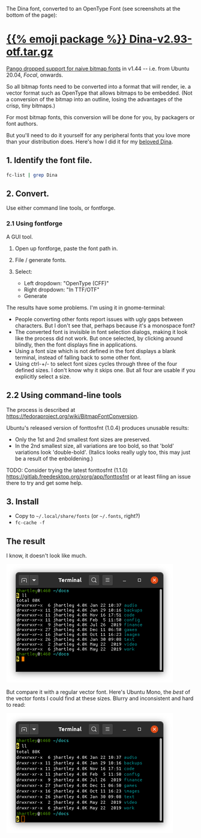 <!--
.. title: Dina font as an OTF.
.. slug: dina-as-otf
.. date: 2020-02-05 14:51:33-06:00
.. tags: linux,fonts
.. link: 
.. description: 
.. type: text
-->


The Dina font, converted to an OpenType Font (see screenshots at the bottom of
the page):

# [{{% emoji package %}} Dina-v2.93-otf.tar.gz](/files/2020/Dina-v2.93-otf.tar.gz)

[Pango dropped support for naive bitmap fonts](https://gitlab.gnome.org/GNOME/pango/issues/386)
in v1.44 -- i.e. from Ubuntu 20.04, *Focal*, onwards.

So all bitmap fonts need to be converted into a format that will render,
ie. a vector format such as OpenType that allows bitmaps to be embedded.
(Not a conversion of the bitmap into an outline, losing the advantages of
the crisp, tiny bitmaps.)

For most bitmap fonts, this conversion will be done for you, by packagers
or font authors.

But you'll need to do it yourself for any peripheral fonts that you love
more than your distribution does. Here's how I did it for my
[beloved Dina](http://www.dcmembers.com/jibsen/download/61/).

## 1. Identify the font file.

```bash
fc-list | grep Dina
```

## 2. Convert.

Use either command line tools, or fontforge.

### 2.1 Using fontforge

A GUI tool.

1. Open up fontforge, paste the font path in.

2. File / generate fonts.

3. Select:

   * Left dropdown: "OpenType (CFF)"
   * Right dropdown: "In TTF/OTF"
   * Generate

The results have some problems. I'm using it in gnome-terminal:

* People converting other fonts report issues with ugly gaps between
  characters. But I don't see that, perhaps because it's a monospace font?
* The converted font is invisible in font selection dialogs, making it look
  like the process did not work. But once selected, by clicking around blindly,
  then the font displays fine in applications.
* Using a font size which is not defined in the font displays a blank terminal,
  instead of falling back to some other font.
* Using ctrl-+/- to select font sizes cycles through three of the four
  defined sizes. I don't know why it skips one. But all four are usable if
  you explicitly select a size.

## 2.2 Using command-line tools

The process is described at
https://fedoraproject.org/wiki/BitmapFontConversion.

Ubuntu's released version of fonttosfnt (1.0.4) produces unusable results:
* Only the 1st and 2nd smallest font sizes are preserved.
* In the 2nd smallest size, all variations are too bold, so that 'bold'
  variations look 'double-bold'. (Italics looks really ugly too, this may
  just be a result of the enboldening.)

TODO: Consider trying the latest fonttosfnt (1.1.0)
https://gitlab.freedesktop.org/xorg/app/fonttosfnt
or at least filing an issue there to try and get some help.

## 3. Install

* Copy to `~/.local/share/fonts` (or `~/.fonts`, right?)
* `fc-cache -f`

## The result

I know, it doesn't look like much.

![](/files/2020/terminal-dina-small-ll.png)

But compare it with a regular vector font. Here's Ubuntu Mono, the *best* of
the vector fonts I could find at these sizes. Blurry and inconsistent and hard
to read:

![](/files/2020/terminal-ubuntumono-small-ll.png)


